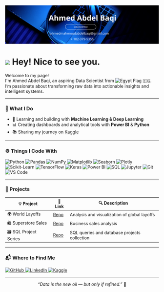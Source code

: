 
<p align="center">
  <img src="https://github.com/Ahmed249323/Ahmed249323/blob/main/Black%20Gold%20Minimalist%20Elegant%20Business%20LinkedIn%20Banner.png?raw=true" alt="LinkedIn Banner" width="800" />
</p>
<h1><img src="https://emojis.slackmojis.com/emojis/images/1531849430/4246/blob-sunglasses.gif" width="30"/> Hey! Nice to see you.</h1>

<p>
  Welcome to my page! <br />
  I'm Ahmed Abdel Baqi, an aspiring Data Scientist from
  <img src="https://flagcdn.com/w20/eg.png" width="20" alt="Egypt Flag" /> 🇪🇬.
  <br />
  I’m passionate about transforming raw data into actionable insights and intelligent systems.
</p>

---

### 💼 What I Do

- 🧠 Learning and building with **Machine Learning & Deep Learning**
- 📊 Creating dashboards and analytical tools with **Power BI** & **Python**
- 📚 Sharing my journey on [Kaggle](https://www.kaggle.com/ahmedabdelbaqi)

---

### ⚙️ Things I Code With

<p>
  <img alt="Python" src="https://img.shields.io/badge/-Python-3776AB?style=flat-square&logo=python&logoColor=white" />
  <img alt="Pandas" src="https://img.shields.io/badge/-Pandas-150458?style=flat-square&logo=pandas&logoColor=white" />
  <img alt="NumPy" src="https://img.shields.io/badge/-NumPy-013243?style=flat-square&logo=numpy&logoColor=white" />
  <img alt="Matplotlib" src="https://img.shields.io/badge/-Matplotlib-11557C?style=flat-square&logo=matplotlib&logoColor=white" />
  <img alt="Seaborn" src="https://img.shields.io/badge/-Seaborn-2E3436?style=flat-square&logo=python&logoColor=white" />
  <img alt="Plotly" src="https://img.shields.io/badge/-Plotly-3F4F75?style=flat-square&logo=plotly&logoColor=white" />
  <img alt="Scikit-Learn" src="https://img.shields.io/badge/-Scikit_Learn-F7931E?style=flat-square&logo=scikit-learn&logoColor=white" />
  <img alt="TensorFlow" src="https://img.shields.io/badge/-TensorFlow-FF6F00?style=flat-square&logo=tensorflow&logoColor=white" />
  <img alt="Keras" src="https://img.shields.io/badge/-Keras-D00000?style=flat-square&logo=keras&logoColor=white" />
  <img alt="Power BI" src="https://img.shields.io/badge/-Power%20BI-F2C811?style=flat-square&logo=powerbi&logoColor=black" />
  <img alt="SQL" src="https://img.shields.io/badge/-SQL-003B57?style=flat-square&logo=mysql&logoColor=white" />
  <img alt="Jupyter" src="https://img.shields.io/badge/-Jupyter-F37626?style=flat-square&logo=jupyter&logoColor=white" />
  <img alt="Git" src="https://img.shields.io/badge/-Git-F05032?style=flat-square&logo=git&logoColor=white" />
  <img alt="VS Code" src="https://img.shields.io/badge/-VSCode-007ACC?style=flat-square&logo=visual-studio-code&logoColor=white" />
</p>

---

### 🧠 Projects

| 💡 Project               | 🔗 Link                                                                              | 🔍 Description                                    |
|-------------------------|-------------------------------------------------------------------------------------|--------------------------------------------------|
| 🌍 World Layoffs         | [Repo](https://github.com/Ahmed249323/World-Layoffs)                               | Analysis and visualization of global layoffs    |
| 🛍️ Superstore Sales     | [Repo](https://github.com/Ahmed249323/Superstore-Sales-Analysis)                    | Business sales analysis                           |
| 🗃️ SQL Project Series   | [Repo](https://github.com/Ahmed249323/SQL-Project-Series)                           | SQL queries and database projects collection     |

---

### 📬 Where to Find Me

<p>
  <a href="https://github.com/Ahmed249323" target="_blank">
    <img alt="GitHub" src="https://img.shields.io/badge/GitHub-181717.svg?style=for-the-badge&logo=github&logoColor=white"/>
  </a>
  <a href="https://www.linkedin.com/in/ahmed-abdel-baqi-931b29338/" target="_blank">
    <img alt="LinkedIn" src="https://img.shields.io/badge/LinkedIn-0077B5.svg?style=for-the-badge&logo=linkedin&logoColor=white"/>
  </a>
  <a href="https://www.kaggle.com/ahmedabdelbaqi" target="_blank">
    <img alt="Kaggle" src="https://img.shields.io/badge/Kaggle-20BEFF.svg?style=for-the-badge&logo=kaggle&logoColor=white"/>
  </a>
</p>

---

<p align="center"><i>“Data is the new oil — but only if refined.”</i> 🚀</p>

